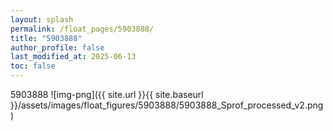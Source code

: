 ```yaml
---
layout: splash
permalink: /float_pages/5903888/
title: "5903888"
author_profile: false
last_modified_at: 2025-06-13
toc: false
---
```

 
5903888
![img-png]({{ site.url }}{{ site.baseurl }}/assets/images/float_figures/5903888/5903888_Sprof_processed_v2.png)